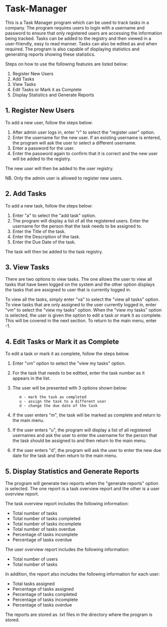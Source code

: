 # Task-Manager

This is a Task Manager program which can be used to track tasks in a company. The program requires users to login with a username and password to ensure that only registered users are accessing the information being tracked. Tasks can be added to the registry and then viewed in a user-friendly, easy to read manner. Tasks can also be edited as and when required. The program is also capable of displaying statistics and generating reports showing these statistics. 

Steps on how to use the following features are listed below:

1. Register New Users
2. Add Tasks
3. View Tasks
4. Edit Tasks or Mark it as Complete
5. Display Statistics and Generate Reports
 

## 1. Register New Users

To add a new user, follow the steps below:

1. After admin user logs in, enter "r" to select the "register user" option. 
2. Enter the username for the new user. If an existing username is entered, the program will ask the user to select a different username.
3. Enter a password for the user.
4. Enter the password again to confirm that it is correct and the new user will be added to the registry.

The new user will then be added to the user registry.

NB. Only the admin user is allowed to register new users.

## 2. Add Tasks

To add a new task, follow the steps below:

1. Enter "a" to select the "add task" option.
2. The program will display a list of all the registered users. Enter the username for the person that the task needs to be assigned to.
3. Enter the Title of the task.
4. Enter the Description of the task.
5. Enter the Due Date of the task.

The task will then be added to the task registry.

## 3. View Tasks

There are two options to view tasks. The one allows the user to view all tasks that have been logged on the system and the other option displays the tasks that are assigned to user that is currently logged in.
  
To view all the tasks, simply enter "va" to select the "view all tasks" option. To view tasks that are only assigned to the user currently logged in, enter "vm" to select the "view my tasks" option. 
When the "view my tasks" option is selected, the user is given the option to edit a task or mark it as complete. This will be covered in the next section. To return to the main menu, enter -1.

## 4. Edit Tasks or Mark it as Complete

To edit a task or mark it as complete, follow the steps below.

1. Enter "vm" option to select the "view my tasks" option.
2. For the task that needs to be editted, enter the task number as it appears in the list.
3. The user will be presented with 3 options shown below:

          m - mark the task as completed
          u - assign the task to a different user
          d - change the due date of the task

4. If the user enters "m", the task will be marked as complete and return to the main menu.
5. If the user enters "u", the program will display a list of all registered usernames and ask the user to enter the username for the person that the task should be assigned to and then return to the main menu.
6. If the user enters "d", the program will ask the user to enter the new due date for the task and then return to the main menu.

## 5. Display Statistics and Generate Reports

The program will generate two reports when the "generate reports" option is selected. The one report is a task overview report and the other is a user overview report. 

The task overview report includes the following information:

* Total number of tasks
* Total number of tasks completed
* Total number of tasks incomplete
* Total number of tasks overdue
* Percentage of tasks incomplete
* Percentage of tasks overdue

The user overview report includes the following information:

* Total number of users
* Total number of tasks

In addition, the report also includes the following information for each user:

* Total tasks assigned
* Percentage of tasks assigned
* Percentage of tasks completed
* Percentage of tasks incomplete
* Percentage of tasks overdue

The reports are stored as .txt files in the directory where the program is stored.







